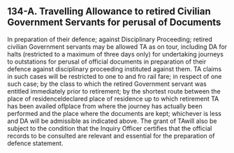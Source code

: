 ## 134-A. Travelling Allowance to retired Civilian Government Servants for perusal of Documents

In preparation of their defence; against Disciplinary Proceeding; retired civilian Government servants may be allowed TA as on tour, including DA for halts (restricted to a maximum of three days only) for undertaking journeys to outstations for perusal of official documents in preparation of their defence against disciplinary proceeding instituted against them. TA claims in such cases will be restricted to one to and fro rail fare; in respect of one such case; by the class to which the retired Government servant was entitled immediately prior to retirement; by the shortest route between the place of residenceldeclared place of residence up to which retirement TA has been availed oflplace from where the journey has actually been performed and the place where the documents are kept; whichever is less and DA will be admissible as indicated above. The grant of TAwill also be subject to the condition that the Inquiry Officer certifies that the official records to be consulted are relevant and essential for the preparation of defence statement.
